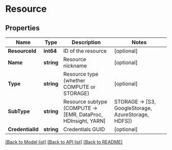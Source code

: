 # Resource

## Properties

Name | Type | Description | Notes
------------ | ------------- | ------------- | -------------
**ResourceId** | **int64** | ID of the resource | [optional] 
**Name** | **string** | Resource nickname | [optional] 
**Type** | **string** | Resource type (whether COMPUTE or STORAGE) | [optional] 
**SubType** | **string** | Resource subtype (COMPUTE -&gt; [EMR, DataProc, HDInsight, YARN] | STORAGE -&gt; [S3, GoogleStorage, AzureStorage, HDFS]) | [optional] 
**CredentialId** | **string** | Credentials GUID | [optional] 

[[Back to Model list]](../README.md#documentation-for-models) [[Back to API list]](../README.md#documentation-for-api-endpoints) [[Back to README]](../README.md)


